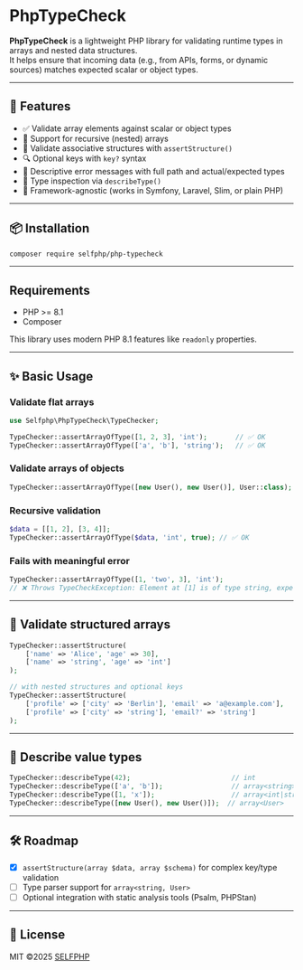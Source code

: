 # PhpTypeCheck

**PhpTypeCheck** is a lightweight PHP library for validating runtime types in arrays and nested data structures.  
It helps ensure that incoming data (e.g., from APIs, forms, or dynamic sources) matches expected scalar or object types.

---

## 🚀 Features

- ✅ Validate array elements against scalar or object types
- 🔁 Support for recursive (nested) arrays
- 🧩 Validate associative structures with `assertStructure()`
- 🔍 Optional keys with `key?` syntax
- 🧠 Descriptive error messages with full path and actual/expected types
- 🧪 Type inspection via `describeType()`
- 🎯 Framework-agnostic (works in Symfony, Laravel, Slim, or plain PHP)

---

## 📦 Installation

```bash
composer require selfphp/php-typecheck
```

---

## Requirements

- PHP >= 8.1
- Composer

This library uses modern PHP 8.1 features like `readonly` properties.

---

## ✨ Basic Usage

### Validate flat arrays

```php
use Selfphp\PhpTypeCheck\TypeChecker;

TypeChecker::assertArrayOfType([1, 2, 3], 'int');       // ✅ OK
TypeChecker::assertArrayOfType(['a', 'b'], 'string');   // ✅ OK
```

### Validate arrays of objects

```php
TypeChecker::assertArrayOfType([new User(), new User()], User::class); // ✅ OK
```

### Recursive validation

```php
$data = [[1, 2], [3, 4]];
TypeChecker::assertArrayOfType($data, 'int', true); // ✅ OK
```

### Fails with meaningful error

```php
TypeChecker::assertArrayOfType([1, 'two', 3], 'int');
// ❌ Throws TypeCheckException: Element at [1] is of type string, expected int
```

---

## 🧩 Validate structured arrays

```php
TypeChecker::assertStructure(
    ['name' => 'Alice', 'age' => 30],
    ['name' => 'string', 'age' => 'int']
);

// with nested structures and optional keys
TypeChecker::assertStructure(
    ['profile' => ['city' => 'Berlin'], 'email' => 'a@example.com'],
    ['profile' => ['city' => 'string'], 'email?' => 'string']
);
```

---

## 🧪 Describe value types

```php
TypeChecker::describeType(42);                         // int
TypeChecker::describeType(['a', 'b']);                 // array<string>
TypeChecker::describeType([1, 'x']);                   // array<int|string>
TypeChecker::describeType([new User(), new User()]);  // array<User>
```

---

## 🛠 Roadmap

- [x] `assertStructure(array $data, array $schema)` for complex key/type validation
- [ ] Type parser support for `array<string, User>`
- [ ] Optional integration with static analysis tools (Psalm, PHPStan)

---

## 📄 License

MIT ©2025 [SELFPHP](https://github.com/selfphp)
